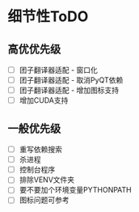 # 细节性ToDO

## 高优优先级
- [ ] 团子翻译器适配 - 窗口化
- [ ] 团子翻译器适配 - 取消PyQT依赖
- [ ] 团子翻译器适配 - 增加图标支持
- [ ] 增加CUDA支持
## 一般优先级
- [ ] 重写依赖搜索
- [ ] 杀进程
- [ ] 控制台程序
- [ ] 排除VENV文件夹
- [ ] 要不要加个环境变量PYTHONPATH
- [ ] 图标问题可参考